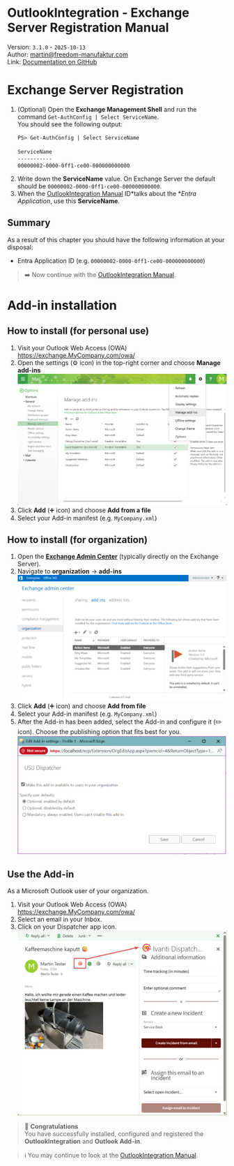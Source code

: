 ﻿OutlookIntegration - Exchange Server Registration Manual
===
Version: `3.1.0` - `2025-10-13` \
Author: martin@freedom-manufaktur.com \
Link: [Documentation on GitHub](<https://github.com/freedom-manufaktur/OutlookIntegration/blob/main/Documentation/Exchange Server Registration Manual.md>)


# Exchange Server Registration
1.  (Optional) Open the **Exchange Management Shell** and run the command `Get-AuthConfig | Select ServiceName`.\
    You should see the following output:
    ```
    PS> Get-AuthConfig | Select ServiceName
    
    ServiceName
    -----------
    00000002-0000-0ff1-ce00-000000000000
    ```
2.  Write down the **ServiceName** value. On Exchange Server the default should be `00000002-0000-0ff1-ce00-000000000000`.
3.  When the [OutlookIntegration Manual](<OutlookIntegration Installation and Registration Manual.md>)  ID*talks about the **Entra Application*, use this **ServiceName**.

## Summary
As a result of this chapter you should have the following information at your disposal:
- Entra Application ID (e.g. `00000002-0000-0ff1-ce00-000000000000`)

> ➡️ Now continue with the [OutlookIntegration Manual](<OutlookIntegration Installation and Registration Manual.md#3-whoosh-oktopus-installation>).


# Add-in installation

## How to install (for personal use)
1.  Visit your Outlook Web Access (OWA) https://exchange.MyCompany.com/owa/
2.  Open the settings (⚙️ icon) in the top-right corner and choose **Manage add-ins**
    ![My Add-ins](<Images/Exchange Server My Add-ins.png>)
3.  Click **Add** (➕ icon) and choose **Add from a file**
4.  Select your Add-in manifest (e.g. `MyCompany.xml`)

## How to install (for organization)
1.  Open the [**Exchange Admin Center**](https://localhost/ecp/) (typically directly on the Exchange Server).
2.  Navigate to **organization** → **add-ins**
    ![Exchange Server Add-ins](<Images/Exchange Server Add-ins.png>)
3.  Click **Add** (➕ icon) and choose **Add from file**
4.  Select your Add-in manifest (e.g. `MyCompany.xml`)
5.  After the Add-in has been added, select the Add-in and configure it (✏️ icon). Choose the publishing option that fits best for you.
    ![Enable Add-in](<Images/Exchange Server Add-ins Enable.png>)

## Use the Add-in
As a Microsoft Outlook user of your organization.
1.  Visit your Outlook Web Access (OWA) https://exchange.MyCompany.com/owa/
1.  Select an email in your Inbox.
1.  Click on your Dispatcher app icon.
    ![Outlook Add-in](<Images/Exchange Server Add-in open.png>)

> 🎉 **Congratulations**\
> You have successfully installed, configured and registered the **OutlookIntegration** and **Outlook Add-in**.

> ℹ️ You may continue to look at the [OutlookIntegration Manual](<OutlookIntegration Installation and Registration Manual.md#whats-new>).
